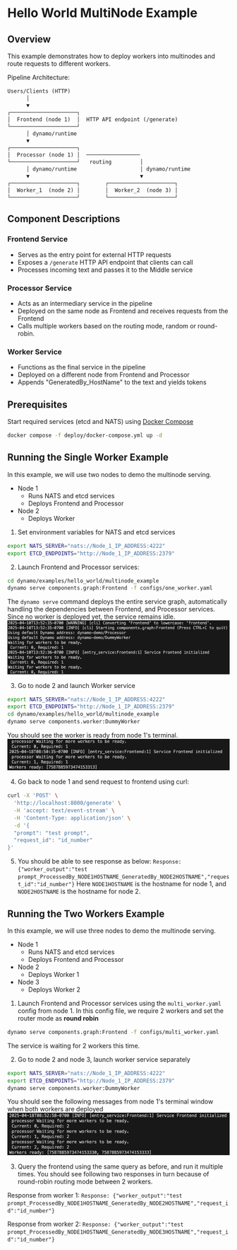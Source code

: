 <!--
SPDX-FileCopyrightText: Copyright (c) 2025 NVIDIA CORPORATION & AFFILIATES. All rights reserved.
SPDX-License-Identifier: Apache-2.0

Licensed under the Apache License, Version 2.0 (the "License");
you may not use this file except in compliance with the License.
You may obtain a copy of the License at

http://www.apache.org/licenses/LICENSE-2.0

Unless required by applicable law or agreed to in writing, software
distributed under the License is distributed on an "AS IS" BASIS,
WITHOUT WARRANTIES OR CONDITIONS OF ANY KIND, either express or implied.
See the License for the specific language governing permissions and
limitations under the License.
-->

# Hello World MultiNode Example

## Overview

This example demonstrates how to deploy workers into multinodes and route requests to different workers.

Pipeline Architecture:

```
Users/Clients (HTTP)
      │
      ▼
┌─────────────────────┐
│  Frontend (node 1)  │  HTTP API endpoint (/generate)
└─────────────────────┘
      │ dynamo/runtime
      ▼
┌─────────────────────┐
│  Processor (node 1) │  ─────────────────
└─────────────────────┘   routing         │
      │ dynamo/runtime                    │ dynamo/runtime
      ▼                                   ▼
┌─────────────────────┐        ┌─────────────────────┐
│  Worker_1  (node 2) │        │  Worker_2  (node 3) │
└─────────────────────┘        └─────────────────────┘
```

## Component Descriptions

### Frontend Service
- Serves as the entry point for external HTTP requests
- Exposes a `/generate` HTTP API endpoint that clients can call
- Processes incoming text and passes it to the Middle service

### Processor Service
- Acts as an intermediary service in the pipeline
- Deployed on the same node as Frontend and receives requests from the Frontend
- Calls multiple workers based on the routing mode, random or round-robin.

### Worker Service
- Functions as the final service in the pipeline
- Deployed on a different node from Frontend and Processor
- Appends "GeneratedBy_HostName" to the text and yields tokens

## Prerequisites

Start required services (etcd and NATS) using [Docker Compose](../../../deploy/docker-compose.yml)
```bash
docker compose -f deploy/docker-compose.yml up -d
```

## Running the Single Worker Example
In this example, we will use two nodes to demo the multinode serving.
- Node 1
  - Runs NATS and etcd services
  - Deploys Frontend and Processor
- Node 2
  - Deploys Worker

1. Set environment variables for NATS and etcd services
```bash
export NATS_SERVER="nats://Node_1_IP_ADDRESS:4222"
export ETCD_ENDPOINTS="http://Node_1_IP_ADDRESS:2379"
```
2. Launch Frontend and Processor services:

```bash
cd dynamo/examples/hello_world/multinode_example
dynamo serve components.graph:Frontend -f configs/one_worker.yaml
```
The `dynamo serve` command deploys the entire service graph, automatically handling the dependencies between Frontend, and Processor services. Since no worker is deployed yet, the service remains idle.
![text](./_img/waiting1worker.png)

3. Go to node 2 and launch Worker service
```bash
export NATS_SERVER="nats://Node_1_IP_ADDRESS:4222"
export ETCD_ENDPOINTS="http://Node_1_IP_ADDRESS:2379"
cd dynamo/examples/hello_world/multinode_example
dynamo serve components.worker:DummyWorker
```
You should see the worker is ready from node 1's terminal.
![text](./_img/1workerready.png)

4. Go back to node 1 and send request to frontend using curl:
```bash
curl -X 'POST' \
  'http://localhost:8000/generate' \
  -H 'accept: text/event-stream' \
  -H 'Content-Type: application/json' \
  -d '{
  "prompt": "test prompt",
  "request_id": "id_number"
}'
```
5. You should be able to see response as below:
`Response: {"worker_output":"test prompt_ProcessedBy_NODE1HOSTNAME_GeneratedBy_NODE2HOSTNAME","request_id":"id_number"}`
Here `NODE1HOSTNAME` is the hostname for node 1, and `NODE2HOSTNAME` is the hostname for node 2.

## Running the Two Workers Example
In this example, we will use three nodes to demo the multinode serving.
- Node 1
  - Runs NATS and etcd services
  - Deploys Frontend and Processor
- Node 2
  - Deploys Worker 1
- Node 3
  - Deploys Worker 2

1. Launch Frontend and Processor services using the `multi_worker.yaml` config from node 1. In this config file, we require 2 workers and set the router mode as **round robin**
```bash
dynamo serve components.graph:Frontend -f configs/multi_worker.yaml
```
The service is waiting for 2 workers this time.

2. Go to node 2 and node 3, launch worker service separately
```bash
export NATS_SERVER="nats://Node_1_IP_ADDRESS:4222"
export ETCD_ENDPOINTS="http://Node_1_IP_ADDRESS:2379"
dynamo serve components.worker:DummyWorker
```
You should see the following messages from node 1's terminal window when both workers are deployed
![text](./_img/2workerready.png)

3. Query the frontend using the same query as before, and run it multiple times. You should see following two responses in turn because of round-robin routing mode between 2 workers.

Response from worker 1: `Response: {"worker_output":"test prompt_ProcessedBy_NODE1HOSTNAME_GeneratedBy_NODE2HOSTNAME","request_id":"id_number"}`

Response from worker 2: `Response: {"worker_output":"test prompt_ProcessedBy_NODE1HOSTNAME_GeneratedBy_NODE3HOSTNAME","request_id":"id_number"}`
